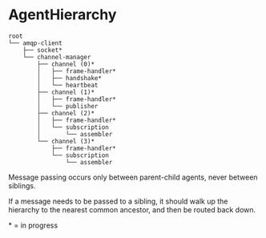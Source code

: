 AgentHierarchy
==============

```
root
└── amqp-client
    ├── socket*
    └── channel-manager
        ├── channel (0)*
        │   ├── frame-handler*
        │   ├── handshake*
        │   └── heartbeat
        ├── channel (1)*
        │   ├── frame-handler*
        │   └── publisher
        ├── channel (2)*
        │   ├── frame-handler*
        │   └── subscription
        │       └── assembler
        └── channel (3)*
            ├── frame-handler*
            └── subscription
                └── assembler
```

Message passing occurs only between parent-child agents, never between siblings.

If a message needs to be passed to a sibling, it should walk up the hierarchy to the nearest common ancestor, and then be routed back down.

\* = in progress
